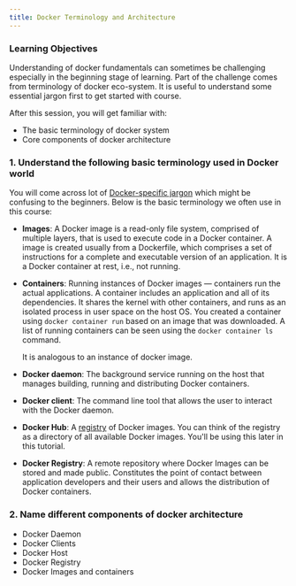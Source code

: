 ```yaml
---
title: Docker Terminology and Architecture
---
```



### Learning Objectives
Understanding of docker fundamentals can sometimes be challenging especially in the beginning stage of learning. Part of the challenge comes from terminology of docker eco-system. It is useful to understand some essential jargon first to get started with course.

After this session, you will get familiar with:
- The basic terminology of docker system
- Core components of docker architecture

### 1. Understand the following basic terminology used in Docker world

You will come across lot of [Docker-specific jargon](https://docs.docker.com/glossary/) which might be confusing to the beginners.  Below is the basic terminology we often use in this course:

- **Images**: A Docker image is a read-only file system, comprised of multiple layers, that is used to execute code in a Docker container. A image is created usually from a Dockerfile, which comprises a set of instructions for a complete and executable version of an application. It is a Docker container at rest, i.e., not running.

- **Containers**: Running instances of Docker images &mdash; containers run the actual applications. A container includes an application and all of its dependencies. It shares the kernel with other containers, and runs as an isolated process in user space on the host OS. You created a container using `docker container run` based on an image that was downloaded. A list of running containers can be seen using the `docker container ls` command.

   It is analogous to an instance of docker image.

- **Docker daemon**: The background service running on the host that manages building, running and distributing Docker containers.

- **Docker client**: The command line tool that allows the user to interact with the Docker daemon.

- **Docker Hub**: A [registry](https://hub.docker.com/explore/) of Docker images. You can think of the registry as a directory of all available Docker images. You'll be using this later in this tutorial.

- **Docker Registry**: A remote repository where Docker Images can be stored and made public. Constitutes the point of contact between application developers and their users and allows the distribution of Docker containers.

### 2. Name different components of docker architecture

- Docker Daemon
- Docker Clients
- Docker Host 
- Docker Registry 
- Docker Images and containers


